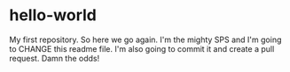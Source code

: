 # hello-world
My first repository. So here we go again. I'm the mighty SPS and I'm going to CHANGE this readme file. I'm also going to commit it and create a pull request. Damn the odds!
